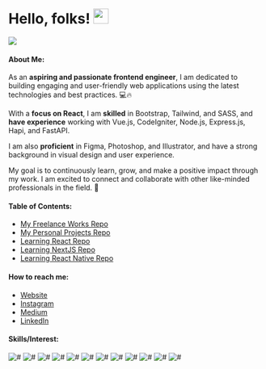 # Hello, folks! <img src="https://raw.githubusercontent.com/MartinHeinz/MartinHeinz/master/wave.gif" width="30px">

![](https://media-exp1.licdn.com/dms/image/C5616AQGT4yJtWdiMfg/profile-displaybackgroundimage-shrink_350_1400/0/1631298103462?e=1646265600&v=beta&t=CHOf0bL_5-vtX6DeseJgpiAG9riKIiSNLRPUM_geb6k)

#### About Me:

As an **aspiring and passionate frontend engineer**, I am dedicated to building engaging and user-friendly web applications using the latest technologies and best practices. 💻🔥

With a **focus on React**, I am **skilled** in Bootstrap, Tailwind, and SASS, and **have experience** working with Vue.js, CodeIgniter, Node.js, Express.js, Hapi, and FastAPI.

I am also **proficient** in Figma, Photoshop, and Illustrator, and have a strong background in visual design and user experience.

My goal is to continuously learn, grow, and make a positive impact through my work. I am excited to connect and collaborate with other like-minded professionals in the field. 🌲

#### Table of Contents:
- [My Freelance Works Repo](https://github.com/search?q=user%3Ayahyaqr+freelance)
- [My Personal Projects Repo](https://github.com/search?q=user%3Ayahyaqr+projects)
- [Learning React Repo](https://github.com/search?q=user%3Ayahyaqr+learn-react)
- [Learning NextJS Repo](https://github.com/search?q=user%3Ayahyaqr+learn-nextjs)
- [Learning React Native Repo](https://github.com/search?q=user%3Ayahyaqr+learn-reactnative)

#### How to reach me:
 - [Website](https://yahyaqr.github.com/)
 - [Instagram](https://www.instagram.com/yahyaqr/?hl=id)
 - [Medium](https://medium.com/@yahyaqr)
 - [LinkedIn](https://www.linkedin.com/in/yahya-aqrom/)

#### Skills/Interest:
![#](https://img.shields.io/badge/OS-Windows-informational?style=flat&logo=Windows&logoColor=white&color=0078D6)
![#](https://img.shields.io/badge/Editor-VS_Code-informational?style=flat&logo=visualstudiocode&logoColor=white&color=007ACC)
![#](https://img.shields.io/badge/Code-JavaScript-informational?style=flat&logo=JavaScript&logoColor=white&color=F7DF1E)
![#](https://img.shields.io/badge/Code-Python-informational?style=flat&logo=Python&logoColor=white&color=3776AB)
![#](https://img.shields.io/badge/Code-PHP-informational?style=flat&logo=PHP&logoColor=white&color=777BB4)
![#](https://img.shields.io/badge/BackEnd-CodeIgniter-informational?style=flat&logo=CodeIgniter&logoColor=white&color=EF4223)
![#](https://img.shields.io/badge/BackEnd-FastAPI-informational?style=flat&logo=FastAPI&logoColor=white&color=009688)
![#](https://img.shields.io/badge/FrontEnd-Vue-informational?style=flat&logo=vuedotjs&logoColor=white&color=4FC08D)
![#](https://img.shields.io/badge/FrontEnd-Bootstrap-informational?style=flat&logo=Bootstrap&logoColor=white&color=7952B3)
![#](https://img.shields.io/badge/Design-Adobe_Illustrator-informational?style=flat&logo=adobeillustrator&logoColor=white&color=FF9A00)
![#](https://img.shields.io/badge/Design-Adobe_Photoshop-informational?style=flat&logo=adobephotoshop&logoColor=white&color=31A8FF)
![#](https://img.shields.io/badge/Design-Figma-informational?style=flat&logo=Figma&logoColor=white&color=F24E1E)

